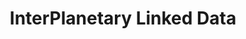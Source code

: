 ---
codehost: https://github.com/ipld/docs
logohandle: ipldio
sort: ipld
title: InterPlanetary Linked Data
website: https://docs.ipld.io/
---
